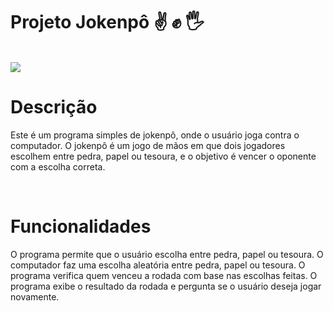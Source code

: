# Projeto Jokenpô &#x270C; &#x270A; &#x1F590;
<br>
<img src="https://github.com/beatrizfelicia/Projeto-JokenP-/assets/135664538/9bf373b9-9037-43b5-bbd6-be28ff4e5b9e">
<h1>  Descrição </h1>
<p>Este é um programa simples de jokenpô, onde o usuário joga contra o computador. O jokenpô é um jogo de mãos em que dois jogadores escolhem entre pedra, papel ou tesoura, e o objetivo é vencer o oponente com a escolha correta.</p>
<br>
 <h1> Funcionalidades </h1>
<p> O programa permite que o usuário escolha entre pedra, papel ou tesoura.
O computador faz uma escolha aleatória entre pedra, papel ou tesoura.
O programa verifica quem venceu a rodada com base nas escolhas feitas.
O programa exibe o resultado da rodada e pergunta se o usuário deseja jogar novamente. 
</p>
